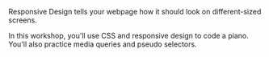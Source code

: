 Responsive Design tells your webpage how it should look on different-sized screens.

In this workshop, you'll use CSS and responsive design to code a piano. You'll also practice media queries and pseudo selectors.